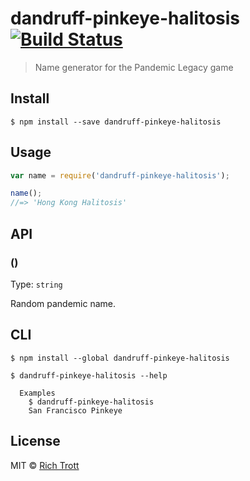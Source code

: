 # dandruff-pinkeye-halitosis [![Build Status](https://travis-ci.org/Trott/dandruff-pinkeye-halitosis.svg?branch=master)](https://travis-ci.org/Trott/dandruff-pinkeye-halitosis)

> Name generator for the Pandemic Legacy game

## Install

```
$ npm install --save dandruff-pinkeye-halitosis
```


## Usage

```js
var name = require('dandruff-pinkeye-halitosis');

name();
//=> 'Hong Kong Halitosis'
```


## API

### ()

Type: `string`

Random pandemic name.


## CLI

```
$ npm install --global dandruff-pinkeye-halitosis
```

```
$ dandruff-pinkeye-halitosis --help

  Examples
    $ dandruff-pinkeye-halitosis
    San Francisco Pinkeye
```

## License

MIT © [Rich Trott](https://trott.github.io)
